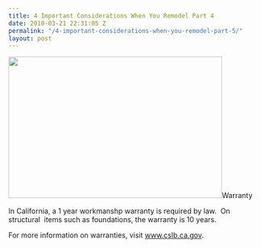 ```yaml
---
title: 4 Important Considerations When You Remodel Part 4
date: 2010-03-21 22:31:05 Z
permalink: "/4-important-considerations-when-you-remodel-part-5/"
layout: post
---
```


<a href="http://murraylampert.com/wp-content/uploads/2010/03/logo.gif"><img class="alignright size-full wp-image-169" title="logo" src="http://murraylampert.com/wp-content/uploads/2010/03/logo.gif" alt="" width="424" height="281" /></a>Warranty

In California, a 1 year workmanshp warranty is required by law.  On structural  items such as foundations, the warranty is 10 years.   

For more information on warranties, visit <a href="http://www.cslb.ca.gov">www.cslb.ca.gov</a>.
